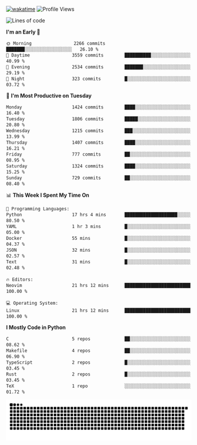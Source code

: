 [![wakatime](https://wakatime.com/badge/user/b920b284-3cde-4cd4-b72e-f7f22d050b16.svg)](https://wakatime.com/@b920b284-3cde-4cd4-b72e-f7f22d050b16)
![Profile Views](http://img.shields.io/badge/Profile%20Views-4586-blue)
<!--START_SECTION:waka-->
![Lines of code](https://img.shields.io/badge/From%20Hello%20World%20I%27ve%20Written-6.4%20million%20lines%20of%20code-blue)

**I'm an Early 🐤** 

```text
🌞 Morning                2266 commits        ███████░░░░░░░░░░░░░░░░░░   26.10 % 
🌆 Daytime                3559 commits        ██████████░░░░░░░░░░░░░░░   40.99 % 
🌃 Evening                2534 commits        ███████░░░░░░░░░░░░░░░░░░   29.19 % 
🌙 Night                  323 commits         █░░░░░░░░░░░░░░░░░░░░░░░░   03.72 % 
```
📅 **I'm Most Productive on Tuesday** 

```text
Monday                   1424 commits        ████░░░░░░░░░░░░░░░░░░░░░   16.40 % 
Tuesday                  1806 commits        █████░░░░░░░░░░░░░░░░░░░░   20.80 % 
Wednesday                1215 commits        ███░░░░░░░░░░░░░░░░░░░░░░   13.99 % 
Thursday                 1407 commits        ████░░░░░░░░░░░░░░░░░░░░░   16.21 % 
Friday                   777 commits         ██░░░░░░░░░░░░░░░░░░░░░░░   08.95 % 
Saturday                 1324 commits        ████░░░░░░░░░░░░░░░░░░░░░   15.25 % 
Sunday                   729 commits         ██░░░░░░░░░░░░░░░░░░░░░░░   08.40 % 
```


📊 **This Week I Spent My Time On** 

```text
💬 Programming Languages: 
Python                   17 hrs 4 mins       ████████████████████░░░░░   80.50 % 
YAML                     1 hr 3 mins         █░░░░░░░░░░░░░░░░░░░░░░░░   05.00 % 
Docker                   55 mins             █░░░░░░░░░░░░░░░░░░░░░░░░   04.37 % 
JSON                     32 mins             █░░░░░░░░░░░░░░░░░░░░░░░░   02.57 % 
Text                     31 mins             █░░░░░░░░░░░░░░░░░░░░░░░░   02.48 % 

🔥 Editors: 
Neovim                   21 hrs 12 mins      █████████████████████████   100.00 % 

💻 Operating System: 
Linux                    21 hrs 12 mins      █████████████████████████   100.00 % 
```

**I Mostly Code in Python** 

```text
C                        5 repos             ██░░░░░░░░░░░░░░░░░░░░░░░   08.62 % 
Makefile                 4 repos             ██░░░░░░░░░░░░░░░░░░░░░░░   06.90 % 
TypeScript               2 repos             █░░░░░░░░░░░░░░░░░░░░░░░░   03.45 % 
Rust                     2 repos             █░░░░░░░░░░░░░░░░░░░░░░░░   03.45 % 
TeX                      1 repo              ░░░░░░░░░░░░░░░░░░░░░░░░░   01.72 % 
```




<!--END_SECTION:waka-->
![Snake animation](https://raw.githubusercontent.com/timmypidashev/timmypidashev/main/commits.svg)
